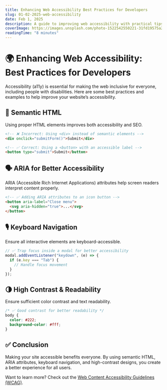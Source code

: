 ```yaml
---
title: Enhancing Web Accessibility Best Practices for Developers
slug: 01-02-2025-web-accessibility
date: Feb 1, 2025
description: A guide to improving web accessibility with practical tips, examples, and best practices for developers.
coverImage: https://images.unsplash.com/photo-1522542550221-31fd19575a2d?q=80&w=2940&auto=format&fit=crop&ixlib=rb-4.0.3&ixid=M3wxMjA3fDB8MHxwaG90by1wYWdlfHx8fGVufDB8fHx8fA%3D%3D
readingTime: "8 minutes"
---
```


# 🌍 Enhancing Web Accessibility: Best Practices for Developers

Accessibility (a11y) is essential for making the web inclusive for everyone, including people with disabilities. Here are some best practices and examples to help improve your website’s accessibility.

## 🎨 Semantic HTML

Using proper HTML elements improves both accessibility and SEO.

```html
<!-- ❌ Incorrect: Using <div> instead of semantic elements -->
<div onclick="submitForm()">Submit</div>

<!-- ✅ Correct: Using a <button> with an accessible label -->
<button type="submit">Submit</button>
```

## 🗣️ ARIA for Better Accessibility

ARIA (Accessible Rich Internet Applications) attributes help screen readers interpret content properly.

```html
<!-- ✅ Adding ARIA attributes to an icon button -->
<button aria-label="Close menu">
  <svg aria-hidden="true">...</svg>
</button>
```

## 🎙️ Keyboard Navigation

Ensure all interactive elements are keyboard-accessible.

```js
// ✅ Trap focus inside a modal for better accessibility
modal.addEventListener("keydown", (e) => {
  if (e.key === "Tab") {
    // Handle focus movement
  }
});
```

## 🌗 High Contrast & Readability

Ensure sufficient color contrast and text readability.

```css
/* ✅ Good contrast for better readability */
body {
  color: #222;
  background-color: #fff;
}
```

## ✅ Conclusion

Making your site accessible benefits everyone. By using semantic HTML, ARIA attributes, keyboard navigation, and high-contrast designs, you create a better experience for all users.

Want to learn more? Check out the [Web Content Accessibility Guidelines (WCAG)](https://www.w3.org/WAI/standards-guidelines/wcag/).
